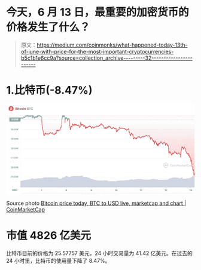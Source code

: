# 今天，6 月 13 日，最重要的加密货币的价格发生了什么？

> 原文：<https://medium.com/coinmonks/what-happened-today-13th-of-june-with-price-for-the-most-important-cryptocurrencies-b5c1b1e6cc9a?source=collection_archive---------32----------------------->

# 1.比特币(-8.47%)

![](img/d04644d0995211b9007cb44f8a81e394.png)

Source photo [Bitcoin price today, BTC to USD live, marketcap and chart | CoinMarketCap](https://coinmarketcap.com/currencies/bitcoin/)

# 市值 4826 亿美元

比特币目前的价格为 25.57757 美元，24 小时交易量为 41.42 亿美元。在过去的 24 小时里，比特币的使用量下降了 8.47%。